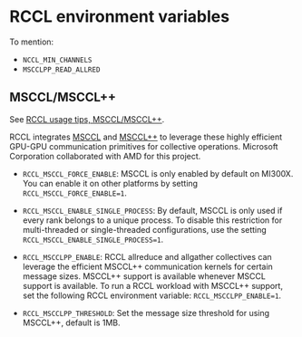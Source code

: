 # RCCL environment variables


To mention:

-   `NCCL_MIN_CHANNELS`
-   `MSCCLPP_READ_ALLRED`

## MSCCL/MSCCL++

See [RCCL usage tips, MSCCL/MSCCL++](https://rocm.docs.amd.com/projects/rccl/en/develop/how-to/rccl-usage-tips.html#msccl-msccl).

RCCL integrates [MSCCL](https://github.com/microsoft/msccl) and [MSCCL++](https://github.com/microsoft/mscclpp) 
to leverage these highly efficient GPU-GPU communication primitives for collective operations. 
Microsoft Corporation collaborated with AMD for this project.

-    `RCCL_MSCCL_FORCE_ENABLE`: MSCCL is only enabled by default on MI300X. You can enable it on
     other platforms by setting `RCCL_MSCCL_FORCE_ENABLE=1`.

-   `RCCL_MSCCL_ENABLE_SINGLE_PROCESS`: By default, MSCCL is only used if every rank belongs to a unique process. 
    To disable this restriction for multi-threaded or single-threaded configurations, use the setting 
    `RCCL_MSCCL_ENABLE_SINGLE_PROCESS=1`. 

-   `RCCL_MSCCLPP_ENABLE`: RCCL allreduce and allgather collectives can leverage the efficient 
    MSCCL++ communication kernels for certain message sizes. MSCCL++ support is available whenever 
    MSCCL support is available. To run a RCCL workload with MSCCL++ support, set the following 
    RCCL environment variable: `RCCL_MSCCLPP_ENABLE=1`.

-   `RCCL_MSCCLPP_THRESHOLD`: Set the message size threshold for using MSCCL++, default is 1MB.

